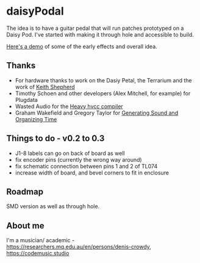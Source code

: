 # daisyPodal

The idea is to have a guitar pedal that will run patches prototyped on a Daisy Pod. I've started with making it through hole and accessible to build.

[Here's a demo](https://www.youtube.com/watch?v=Z1YsjiImZnQ) of some of the early effects and overall idea.

## Thanks

- For hardware thanks to work on the Dasiy Petal, the Terrarium and the work of  [Keith Shepherd](https://github.com/bkshepherd) 
- Timothy Schoen and other developers (Alex Mitchell, for example) for Plugdata
- Wasted Audio for the [Heavy hvcc compiler](https://wasted-audio.github.io/hvcc/)
- Graham Wakefield and Gregory Taylor for [Generating Sound and Organizing Time](https://cycling74.com/books/go)

## Things to do - v0.2 to 0.3

- J1-8 labels can go on back of board as well
- fix encoder pins (currently the wrong way around)
- fix schematic connection between pins 1 and 2 of TL074
- increase width of board, and bevel corners to fit in enclosure

## Roadmap
SMD version as well as through hole.

## About me
I'm a musician/ academic - https://researchers.mq.edu.au/en/persons/denis-crowdy, https://codemusic.studio

